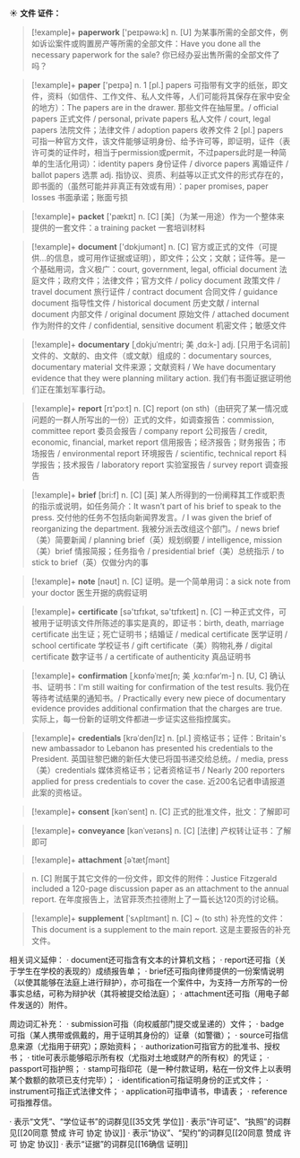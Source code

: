 ☀ <span class="category">**文件 证件：**</span>
>[!example]+ <span class="vocabulary">**paperwork**</span> ['peɪpəwə:k] 
> <span class="definition">n. [U] 为某事所需的全部文件，例如诉讼案件或购置房产等所需的全部文件：</span>Have you done all the necessary paperwork for the sale? 你已经办妥出售所需的全部文件了吗？

>[!example]+ <span class="vocabulary">**paper**</span> ['peɪpə] 
> <span class="definition">n. 1 [pl.] papers 可指带有文字的纸张，即文件，资料（如信件、工作文件、私人文件等，人们可能将其保存在家中安全的地方）：</span>The papers are in the drawer. 那些文件在抽屉里。/ official papers 正式文件 / personal, private papers 私人文件 / court, legal papers 法院文件；法律文件 / adoption papers 收养文件 <span class="definition">2 [pl.] papers 可指一种官方文件，该文件能够证明身份、给予许可等，即证明，证件（表许可类的证件时，相当于permission或permit，不过papers此时是一种简单的生活化用词）：</span>identity papers 身份证件 / divorce papers 离婚证件 / ballot papers 选票 <span class="definition">adj. 指协议、资质、利益等以正式文件的形式存在的，即书面的（虽然可能并非真正有效或有用）：</span>paper promises, paper losses 书面承诺；账面亏损

>[!example]+ <span class="vocabulary">**packet**</span> ['pækɪt] 
> <span class="definition">n. [C] [美]（为某一用途）作为一个整体来提供的一套文件：</span>a training packet 一套培训材料

>[!example]+ <span class="vocabulary">**document**</span> ['dɒkjumənt] 
> <span class="definition">n. [C] 官方或正式的文件（可提供…的信息，或可用作证据或证明），即文件；公文；文献；证件等。是一个基础用词，含义极广：</span>court, government, legal, official document 法庭文件；政府文件；法律文件；官方文件 / policy document 政策文件 / travel document 旅行证件 / contract document 合同文件 / guidance document 指导性文件 / historical document 历史文献 / internal document 内部文件 / original document 原始文件 / attached document 作为附件的文件 / confidential, sensitive document 机密文件；敏感文件
           
>[!example]+ <span class="vocabulary">**documentary**</span> [ˌdɒkjuˈmentri; 美 ˌdɑ:k-]
> <span class="definition">adj. [只用于名词前] 文件的、文献的、由文件（或文献）组成的：</span>documentary sources, documentary material 文件来源；文献资料 / We have documentary evidence that they were planning military action. 我们有书面证据证明他们正在策划军事行动。
           
>[!example]+ <span class="vocabulary">**report**</span> [rɪ'pɔ:t] 
> <span class="definition">n. [C] report (on sth)（由研究了某一情况或问题的一群人所写出的一份）正式的文件，如调查报告：</span>commission, committee report 委员会报告 / company report 公司报告 / credit, economic, financial, market report 信用报告；经济报告；财务报告；市场报告 / environmental report 环境报告 / scientific, technical report 科学报告；技术报告 / laboratory report 实验室报告 / survey report 调查报告

>[!example]+ <span class="vocabulary">**brief**</span> [bri:f] 
> <span class="definition">n. [C] [英] 某人所得到的一份阐释其工作或职责的指示或说明，如任务简介：</span>It wasn’t part of his brief to speak to the press. 交付他的任务不包括向新闻界发言。/ I was given the brief of reorganizing the department. 我被分派去改组这个部门。/ news brief（美）简要新闻 / planning brief（英）规划纲要 / intelligence, mission（美）brief 情报简报；任务指令 / presidential brief（美）总统指示 / to stick to brief（英）仅做分内的事

>[!example]+ <span class="vocabulary">**note**</span> [nəʊt] 
> <span class="definition">n. [C] 证明。是一个简单用词：</span>a sick note from your doctor 医生开据的病假证明

>[!example]+ <span class="vocabulary">**certificate**</span> [sə'tɪfɪkət, sə'tɪfɪkeɪt] 
> <span class="definition">n. [C] 一种正式文件，可被用于证明该文件所陈述的事实是真的，即证书：</span>birth, death, marriage certificate 出生证；死亡证明书；结婚证 / medical certificate 医学证明 / school certificate 学校证书 / gift certificate（美）购物礼券 / digital certificate 数字证书 / a certificate of authenticity 真品证明书
           
>[!example]+ <span class="vocabulary">**confirmation**</span> [ˌkɒnfəˈmeɪʃn; 美 ˌkɑ:nfərˈm-]
> <span class="definition">n. [U, C] 确认书、证明书：</span>I'm still waiting for confirmation of the test results. 我仍在等待考试结果的通知书。/ Practically every new piece of documentary evidence provides additional confirmation that the charges are true. 实际上，每一份新的证明文件都进一步证实这些指控属实。
           
>[!example]+ <span class="vocabulary">**credentials**</span> [krəˈdenʃlz]
> <span class="definition">n. [pl.] 资格证书；证件：</span>Britain's new ambassador to Lebanon has presented his credentials to the President. 英国驻黎巴嫩的新任大使已将国书递交给总统。/ media, press（美）credentials 媒体资格证书；记者资格证书 / Nearly 200 reporters applied for press credentials to cover the case. 近200名记者申请报道此案的资格证。

>[!example]+ <span class="vocabulary">**consent**</span> [kənˈsent]
> <span class="definition">n. [C] 正式的批准文件，批文：</span>了解即可
           
>[!example]+ <span class="vocabulary">**conveyance**</span> [kənˈveɪəns]
> <span class="definition">n. [C] [法律] 产权转让证书：</span>了解即可
           
>[!example]+ <span class="vocabulary">**attachment**</span> [əˈtætʃmənt]

> <span class="definition">n. [C] 附属于其它文件的一份文件，即文件的附件：</span>Justice Fitzgerald included a 120-page discussion paper as an attachment to the annual report. 在年度报告上，法官菲茨杰拉德附上了一篇长达120页的讨论稿。
           
>[!example]+ <span class="vocabulary">**supplement**</span> [ˈsʌplɪmənt]
> <span class="definition">n. [C] ~ (to sth) 补充性的文件：</span>This document is a supplement to the main report. 这是主要报告的补充文件。

相关词义延伸：
· document还可指含有文本的计算机文档；
· report还可指（关于学生在学校的表现的）成绩报告单；
· brief还可指向律师提供的一份案情说明（以使其能够在法庭上进行辩护），亦可指在一个案件中，为支持一方所写的一份事实总结，可称为辩护状（其将被提交给法庭）；
· attachment还可指（用电子邮件发送的）附件。

周边词汇补充：
· submission可指（向权威部门提交或呈递的）文件；
· badge可指（某人携带或佩戴的，用于证明其身份的）证章（如警徽）；
· source可指信息来源（尤指用于研究）；原始资料；
· authorization可指官方的批准书、授权书；
· title可表示能够昭示所有权（尤指对土地或财产的所有权）的凭证；
· passport可指护照；
· stamp可指印花（是一种付款证明，粘在一份文件上以表明某个数额的款项已支付完毕）；
· identification可指证明身份的正式文件；
· instrument可指正式法律文件；
· application可指申请书，申请表；
· reference可指推荐信。

· 表示“文凭”、“学位证书”的词群见[[35文凭 学位]]
· 表示“许可证”、“执照”的词群见[[20同意 赞成 许可 协定 协议]]
· 表示“协议”、“契约”的词群见[[20同意 赞成 许可 协定 协议]]
· 表示“证据”的词群见[[16确信 证明]]

